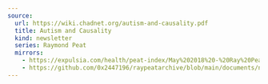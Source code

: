 ```yaml
---
source:
  url: https://wiki.chadnet.org/autism-and-causality.pdf
  title: Autism and Causality
  kind: newsletter
  series: Raymond Peat
  mirrors:
    - https://expulsia.com/health/peat-index/May%202018%20-%20Ray%20Peats%20Newsletter.pdf
    - https://github.com/0x2447196/raypeatarchive/blob/main/documents/newsletters/autism-and-causality.txt
---
```

